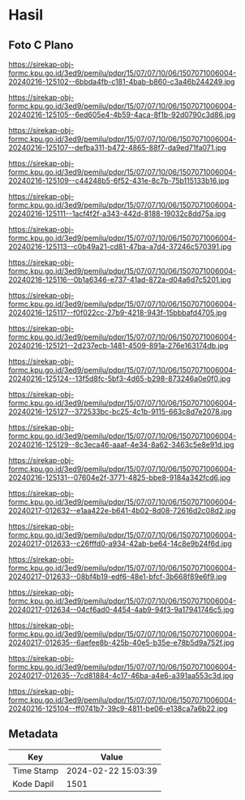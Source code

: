 # Hasil

## Foto C Plano

https://sirekap-obj-formc.kpu.go.id/3ed9/pemilu/pdpr/15/07/07/10/06/1507071006004-20240216-125102--6bbda4fb-c181-4bab-b860-c3a46b244249.jpg

https://sirekap-obj-formc.kpu.go.id/3ed9/pemilu/pdpr/15/07/07/10/06/1507071006004-20240216-125105--6ed605e4-4b59-4aca-8f1b-92d0790c3d86.jpg

https://sirekap-obj-formc.kpu.go.id/3ed9/pemilu/pdpr/15/07/07/10/06/1507071006004-20240216-125107--defba311-b472-4865-88f7-da9ed71fa071.jpg

https://sirekap-obj-formc.kpu.go.id/3ed9/pemilu/pdpr/15/07/07/10/06/1507071006004-20240216-125109--c44248b5-6f52-431e-8c7b-75b115133b16.jpg

https://sirekap-obj-formc.kpu.go.id/3ed9/pemilu/pdpr/15/07/07/10/06/1507071006004-20240216-125111--1acf4f2f-a343-442d-8188-19032c8dd75a.jpg

https://sirekap-obj-formc.kpu.go.id/3ed9/pemilu/pdpr/15/07/07/10/06/1507071006004-20240216-125113--c0b49a21-cd81-47ba-a7d4-37246c570391.jpg

https://sirekap-obj-formc.kpu.go.id/3ed9/pemilu/pdpr/15/07/07/10/06/1507071006004-20240216-125116--0b1a6346-e737-41ad-872a-d04a6d7c5201.jpg

https://sirekap-obj-formc.kpu.go.id/3ed9/pemilu/pdpr/15/07/07/10/06/1507071006004-20240216-125117--f0f022cc-27b9-4218-943f-15bbbafd4705.jpg

https://sirekap-obj-formc.kpu.go.id/3ed9/pemilu/pdpr/15/07/07/10/06/1507071006004-20240216-125121--2d237ecb-1481-4509-891a-276e163174db.jpg

https://sirekap-obj-formc.kpu.go.id/3ed9/pemilu/pdpr/15/07/07/10/06/1507071006004-20240216-125124--13f5d8fc-5bf3-4d65-b298-873246a0e0f0.jpg

https://sirekap-obj-formc.kpu.go.id/3ed9/pemilu/pdpr/15/07/07/10/06/1507071006004-20240216-125127--372533bc-bc25-4c1b-9115-663c8d7e2078.jpg

https://sirekap-obj-formc.kpu.go.id/3ed9/pemilu/pdpr/15/07/07/10/06/1507071006004-20240216-125129--8c3eca46-aaaf-4e34-8a62-3463c5e8e91d.jpg

https://sirekap-obj-formc.kpu.go.id/3ed9/pemilu/pdpr/15/07/07/10/06/1507071006004-20240216-125131--07604e2f-3771-4825-bbe8-9184a342fcd6.jpg

https://sirekap-obj-formc.kpu.go.id/3ed9/pemilu/pdpr/15/07/07/10/06/1507071006004-20240217-012632--e1aa422e-b641-4b02-8d08-72616d2c08d2.jpg

https://sirekap-obj-formc.kpu.go.id/3ed9/pemilu/pdpr/15/07/07/10/06/1507071006004-20240217-012633--c26fffd0-a934-42ab-be64-14c8e9b24f6d.jpg

https://sirekap-obj-formc.kpu.go.id/3ed9/pemilu/pdpr/15/07/07/10/06/1507071006004-20240217-012633--08bf4b19-edf6-48e1-bfcf-3b668f89e6f9.jpg

https://sirekap-obj-formc.kpu.go.id/3ed9/pemilu/pdpr/15/07/07/10/06/1507071006004-20240217-012634--04cf6ad0-4454-4ab9-94f3-9a17941746c5.jpg

https://sirekap-obj-formc.kpu.go.id/3ed9/pemilu/pdpr/15/07/07/10/06/1507071006004-20240217-012635--6aefee8b-425b-40e5-b35e-e78b5d9a752f.jpg

https://sirekap-obj-formc.kpu.go.id/3ed9/pemilu/pdpr/15/07/07/10/06/1507071006004-20240217-012635--7cd81884-4c17-46ba-a4e6-a391aa553c3d.jpg

https://sirekap-obj-formc.kpu.go.id/3ed9/pemilu/pdpr/15/07/07/10/06/1507071006004-20240216-125104--ff0741b7-39c9-4811-be06-e138ca7a6b22.jpg


## Metadata

| Key        | Value               |
| ---------- | ------------------- |
| Time Stamp | 2024-02-22 15:03:39 |
| Kode Dapil | 1501                |



